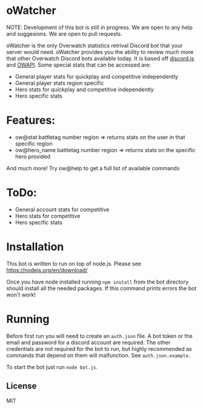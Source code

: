 # oWatcher

NOTE: Development of this bot is still in progress. We are open to any help and suggesions. We are open to pull requests.

oWatcher is the only Overwatch statistics retrival Discord bot that your server would need. oWatcher provides you the ability to review much more that other Overwatch Discord bots available today. It is based off <a href="https://github.com/hydrabolt/discord.js/">discord.js</a> and <a href="https://github.com/SunDwarf/OWAPI/">OWAPI</a>. Some special stats that can be accessed are:

  - General player stats for quickplay and competitive independently
  - General player stats region specific
  - Hero stats for quickplay and competitive independently
  - Hero specific stats

# Features:
- ow@stat battletag number region => returns stats on the user in that specific region
- ow@hero_name battletag number region => returns stats on the specific hero provided

And much more! Try ow@help to get a full list of available commands

# ToDo:
 - General account stats for competitive
 - Hero stats for competitive
 - Hero specific stats 

# Installation

This bot is written to run on top of node.js. Please see https://nodejs.org/en/download/

Once you have node installed running `npm install` from the bot directory should install all the needed packages. If this command prints errors the bot won't work!

# Running
Before first run you will need to create an `auth.json` file. A bot token or the email and password for a discord account are required. The other credentials are not required for the bot to run, but highly recommended as commands that depend on them will malfunction. See `auth.json.example`.

To start the bot just run
`node bot.js`.

License
----

MIT
